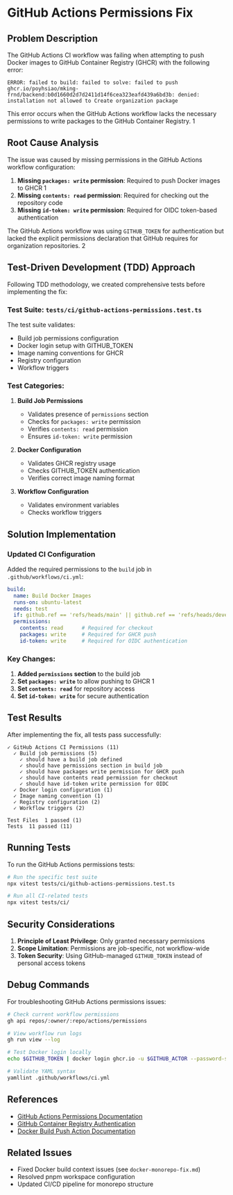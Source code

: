 # GitHub Actions Permissions Fix

## Problem Description

The GitHub Actions CI workflow was failing when attempting to push Docker images to GitHub Container Registry (GHCR) with the following error:

```
ERROR: failed to build: failed to solve: failed to push ghcr.io/poyhsiao/mking-frnd/backend:b0d1660d2d7d2411d14f6cea323eafd439a6bd3b: denied: installation not allowed to Create organization package
```

This error occurs when the GitHub Actions workflow lacks the necessary permissions to write packages to the GitHub Container Registry. <mcreference link="https://stackoverflow.com/questions/76607955/error-denied-installation-not-allowed-to-create-organization-package" index="1">1</mcreference>

## Root Cause Analysis

The issue was caused by missing permissions in the GitHub Actions workflow configuration:

1. **Missing `packages: write` permission**: Required to push Docker images to GHCR <mcreference link="https://stackoverflow.com/questions/76607955/error-denied-installation-not-allowed-to-create-organization-package" index="1">1</mcreference>
2. **Missing `contents: read` permission**: Required for checking out the repository code
3. **Missing `id-token: write` permission**: Required for OIDC token-based authentication

The GitHub Actions workflow was using `GITHUB_TOKEN` for authentication but lacked the explicit permissions declaration that GitHub requires for organization repositories. <mcreference link="https://github.com/actions/runner/issues/1039" index="2">2</mcreference>

## Test-Driven Development (TDD) Approach

Following TDD methodology, we created comprehensive tests before implementing the fix:

### Test Suite: `tests/ci/github-actions-permissions.test.ts`

The test suite validates:
- Build job permissions configuration
- Docker login setup with GITHUB_TOKEN
- Image naming conventions for GHCR
- Registry configuration
- Workflow triggers

### Test Categories:

1. **Build Job Permissions**
   - Validates presence of `permissions` section
   - Checks for `packages: write` permission
   - Verifies `contents: read` permission
   - Ensures `id-token: write` permission

2. **Docker Configuration**
   - Validates GHCR registry usage
   - Checks GITHUB_TOKEN authentication
   - Verifies correct image naming format

3. **Workflow Configuration**
   - Validates environment variables
   - Checks workflow triggers

## Solution Implementation

### Updated CI Configuration

Added the required permissions to the `build` job in `.github/workflows/ci.yml`:

```yaml
build:
  name: Build Docker Images
  runs-on: ubuntu-latest
  needs: test
  if: github.ref == 'refs/heads/main' || github.ref == 'refs/heads/develop'
  permissions:
    contents: read      # Required for checkout
    packages: write     # Required for GHCR push
    id-token: write     # Required for OIDC authentication
```

### Key Changes:

1. **Added `permissions` section** to the build job
2. **Set `packages: write`** to allow pushing to GHCR <mcreference link="https://stackoverflow.com/questions/76607955/error-denied-installation-not-allowed-to-create-organization-package" index="1">1</mcreference>
3. **Set `contents: read`** for repository access
4. **Set `id-token: write`** for secure authentication

## Test Results

After implementing the fix, all tests pass successfully:

```
✓ GitHub Actions CI Permissions (11)
  ✓ Build job permissions (5)
    ✓ should have a build job defined
    ✓ should have permissions section in build job
    ✓ should have packages write permission for GHCR push
    ✓ should have contents read permission for checkout
    ✓ should have id-token write permission for OIDC
  ✓ Docker login configuration (1)
  ✓ Image naming convention (1)
  ✓ Registry configuration (2)
  ✓ Workflow triggers (2)

Test Files  1 passed (1)
Tests  11 passed (11)
```

## Running Tests

To run the GitHub Actions permissions tests:

```bash
# Run the specific test suite
npx vitest tests/ci/github-actions-permissions.test.ts

# Run all CI-related tests
npx vitest tests/ci/
```

## Security Considerations

1. **Principle of Least Privilege**: Only granted necessary permissions
2. **Scope Limitation**: Permissions are job-specific, not workflow-wide
3. **Token Security**: Using GitHub-managed `GITHUB_TOKEN` instead of personal access tokens

## Debug Commands

For troubleshooting GitHub Actions permissions issues:

```bash
# Check current workflow permissions
gh api repos/:owner/:repo/actions/permissions

# View workflow run logs
gh run view --log

# Test Docker login locally
echo $GITHUB_TOKEN | docker login ghcr.io -u $GITHUB_ACTOR --password-stdin

# Validate YAML syntax
yamllint .github/workflows/ci.yml
```

## References

- [GitHub Actions Permissions Documentation](https://docs.github.com/en/actions/using-jobs/assigning-permissions-to-jobs)
- [GitHub Container Registry Authentication](https://docs.github.com/en/packages/working-with-a-github-packages-registry/working-with-the-container-registry)
- [Docker Build Push Action Documentation](https://github.com/docker/build-push-action)

## Related Issues

- Fixed Docker build context issues (see `docker-monorepo-fix.md`)
- Resolved pnpm workspace configuration
- Updated CI/CD pipeline for monorepo structure